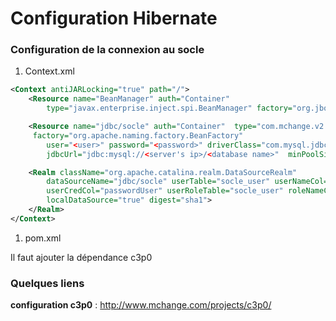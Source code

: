 # Configuration **Hibernate**

### Configuration de la connexion au socle


1. Context.xml

```xml
<Context antiJARLocking="true" path="/">
	<Resource name="BeanManager" auth="Container"
		type="javax.enterprise.inject.spi.BeanManager" factory="org.jboss.weld.resources.ManagerObjectFactory" />

	<Resource name="jdbc/socle" auth="Container"  type="com.mchange.v2.c3p0.ComboPooledDataSource"
	 factory="org.apache.naming.factory.BeanFactory"
		user="<user>" password="<password>" driverClass="com.mysql.jdbc.Driver"
		jdbcUrl="jdbc:mysql://<server's ip>/<database name>"  minPoolSize="4" maxPoolSize="8" />

	<Realm className="org.apache.catalina.realm.DataSourceRealm"
		dataSourceName="jdbc/socle" userTable="socle_user" userNameCol="loginUser"
		userCredCol="passwordUser" userRoleTable="socle_user" roleNameCol="tomcatRoleUser"
		localDataSource="true" digest="sha1">
	</Realm>
</Context>
```

1. pom.xml

Il faut ajouter la dépendance c3p0



### Quelques liens

__configuration c3p0__ :
<http://www.mchange.com/projects/c3p0/>
